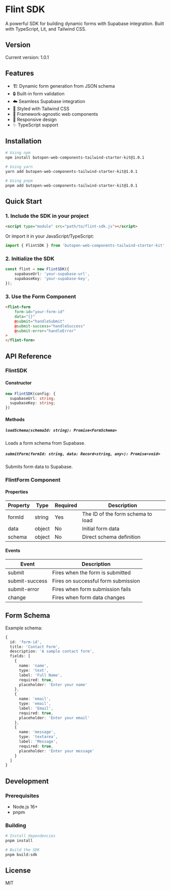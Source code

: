 # Flint SDK

A powerful SDK for building dynamic forms with Supabase integration. Built with TypeScript, Lit, and Tailwind CSS.

## Version

Current version: 1.0.1

## Features

- 🏗️ Dynamic form generation from JSON schema
- 🔒 Built-in form validation
- ☁️ Seamless Supabase integration
- 🎨 Styled with Tailwind CSS
- 🚀 Framework-agnostic web components
- 📱 Responsive design
- ✨ TypeScript support

## Installation

```bash
# Using npm
npm install butopen-web-components-tailwind-starter-kit@1.0.1

# Using yarn
yarn add butopen-web-components-tailwind-starter-kit@1.0.1

# Using pnpm
pnpm add butopen-web-components-tailwind-starter-kit@1.0.1
```

## Quick Start

### 1. Include the SDK in your project

```html
<script type="module" src="path/to/flint-sdk.js"></script>
```

Or import it in your JavaScript/TypeScript:

```typescript
import { FlintSDK } from 'butopen-web-components-tailwind-starter-kit';
```

### 2. Initialize the SDK

```typescript
const flint = new FlintSDK({
	supabaseUrl: 'your-supabase-url',
	supabaseKey: 'your-supabase-key',
});
```

### 3. Use the Form Component

```html
<flint-form
	form-id="your-form-id"
	data="{}"
	@submit="handleSubmit"
	@submit-success="handleSuccess"
	@submit-error="handleError"
>
</flint-form>
```

## API Reference

### FlintSDK

#### Constructor

```typescript
new FlintSDK(config: {
  supabaseUrl: string;
  supabaseKey: string;
})
```

#### Methods

##### `loadSchema(schemaId: string): Promise<FormSchema>`

Loads a form schema from Supabase.

##### `submitForm(formId: string, data: Record<string, any>): Promise<void>`

Submits form data to Supabase.

### FlintForm Component

#### Properties

| Property | Type   | Required | Description                       |
| -------- | ------ | -------- | --------------------------------- |
| formId   | string | Yes      | The ID of the form schema to load |
| data     | object | No       | Initial form data                 |
| schema   | object | No       | Direct schema definition          |

#### Events

| Event          | Description                         |
| -------------- | ----------------------------------- |
| submit         | Fires when the form is submitted    |
| submit-success | Fires on successful form submission |
| submit-error   | Fires when form submission fails    |
| change         | Fires when form data changes        |

## Form Schema

Example schema:

```typescript
{
  id: 'form-id',
  title: 'Contact Form',
  description: 'A sample contact form',
  fields: [
    {
      name: 'name',
      type: 'text',
      label: 'Full Name',
      required: true,
      placeholder: 'Enter your name'
    },
    {
      name: 'email',
      type: 'email',
      label: 'Email',
      required: true,
      placeholder: 'Enter your email'
    },
    {
      name: 'message',
      type: 'textarea',
      label: 'Message',
      required: true,
      placeholder: 'Enter your message'
    }
  ]
}
```

## Development

### Prerequisites

- Node.js 16+
- pnpm

### Building

```bash
# Install dependencies
pnpm install

# Build the SDK
pnpm build:sdk
```

## License

MIT
